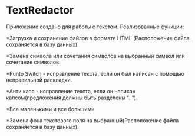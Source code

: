 # TextRedactor
Приложение создано для работы с текстом. Реализованные функции:

*Загрузка и сохранение файлов в формате HTML (Расположение файла сохраняется в базу данных).

*Замена символа или сочетания символов на выбранный символ или сочетание символов.

*Punto Switch - исправление текста, если он был написан с помощью неправильной раскладки.

*Анти капс - исправление текста, если он написан капсом(предложения должны быть разделены ". ").

*Все маленькими и все большими

*Замена фона текстового поля на выбранный(Расположение файла сохраняется в базу данных).
